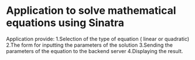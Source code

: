 # Application to solve mathematical equations using Sinatra 
Application provide:
1.Selection of the type of equation ( linear or quadratic)
2.The form for inputting the parameters of the solution
3.Sending the parameters of the equation to the backend server
4.Displaying the result.
